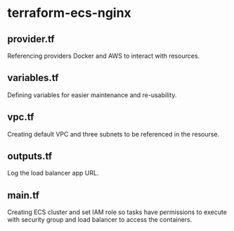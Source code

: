 # terraform-ecs-nginx

## provider.tf
  Referencing providers Docker and AWS to interact with resources.
  
## variables.tf
  Defining variables for easier maintenance and re-usability.

## vpc.tf
  Creating default VPC and three subnets to be referenced in the resourse.
  
## outputs.tf
  Log the load balancer app URL.

## main.tf
  Creating ECS cluster and set IAM role so tasks have permissions to execute with security group and load balancer to access the containers.
